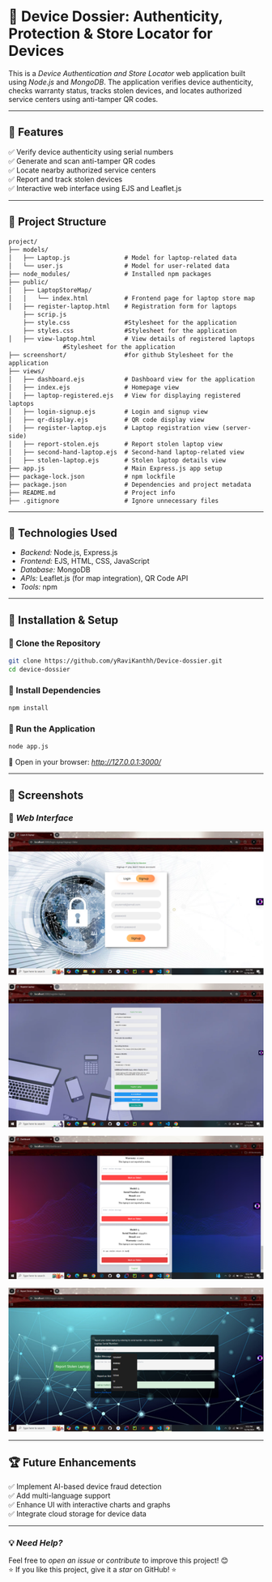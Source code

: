 # 📱 Device Dossier: Authenticity, Protection & Store Locator for Devices

This is a *Device Authentication and Store Locator* web application built using *Node.js* and *MongoDB*. The application verifies device authenticity, checks warranty status, tracks stolen devices, and locates authorized service centers using anti-tamper QR codes.

---

## 📌 Features

✅ Verify device authenticity using serial numbers  
✅ Generate and scan anti-tamper QR codes  
✅ Locate nearby authorized service centers  
✅ Report and track stolen devices  
✅ Interactive web interface using EJS and Leaflet.js  

---

## 📂 Project Structure

```
project/
├── models/
│   ├── Laptop.js               # Model for laptop-related data
│   └── user.js                 # Model for user-related data
├── node_modules/               # Installed npm packages
├── public/
│   ├── LaptopStoreMap/
│   │   └── index.html          # Frontend page for laptop store map
│   ├── register-laptop.html    # Registration form for laptops
    ├── scrip.js                 
    ├── style.css               #Stylesheet for the application
    ├── styles.css              #Stylesheet for the application
│   ├── view-laptop.html        # View details of registered laptops
               #Stylesheet for the application
├── screenshort/                #for github Stylesheet for the application
├── views/
│   ├── dashboard.ejs           # Dashboard view for the application
│   ├── index.ejs               # Homepage view
│   ├── laptop-registered.ejs   # View for displaying registered laptops
│   ├── login-signup.ejs        # Login and signup view
│   ├── qr-display.ejs          # QR code display view
│   ├── register-laptop.ejs     # Laptop registration view (server-side)
│   ├── report-stolen.ejs       # Report stolen laptop view
│   ├── second-hand-laptop.ejs  # Second-hand laptop-related view
│   ├── stolen-laptop.ejs       # Stolen laptop details view
├── app.js                      # Main Express.js app setup
├── package-lock.json           # npm lockfile
├── package.json                # Dependencies and project metadata
├── README.md                   # Project info
├── .gitignore                  # Ignore unnecessary files
```

---

## 🎯 Technologies Used

- *Backend:* Node.js, Express.js  
- *Frontend:* EJS, HTML, CSS, JavaScript  
- *Database:* MongoDB  
- *APIs:* Leaflet.js (for map integration), QR Code API  
- *Tools:* npm  

---

## 🔧 Installation & Setup

### 🔹 Clone the Repository
```bash
git clone https://github.com/yRaviKanthh/Device-dossier.git
cd device-dossier
```

### 🔹 Install Dependencies
```bash
npm install
```

### 🔹 Run the Application
```bash
node app.js
```

🔗 Open in your browser: *http://127.0.0.1:3000/*

---

## 📸 Screenshots

### 🔹 *Web Interface*
![Singup](https://raw.githubusercontent.com/yRaviKanthh/Device-dossier/7420f9ae0d9dff481a2efd82363b814f8c693f1f/screenshots/Singup.png)

![Laptopregistration](https://raw.githubusercontent.com/yRaviKanthh/Device-dossier/1b3ac7865c03fb517212cab7e4e590c247a5335d/screenshots/laptopregistration.png)

![Dashboard](https://raw.githubusercontent.com/yRaviKanthh/Device-dossier/0950a662782c22e6ed6afd2e476e91296e270477/screenshots/Dashboard.png)

![Report](https://raw.githubusercontent.com/yRaviKanthh/Device-dossier/0950a662782c22e6ed6afd2e476e91296e270477/screenshots/Report.png)

---

## 🏆 Future Enhancements  

✅ Implement AI-based device fraud detection  
✅ Add multi-language support  
✅ Enhance UI with interactive charts and graphs  
✅ Integrate cloud storage for device data  

---

### 💡 *Need Help?*  
Feel free to *open an issue* or *contribute* to improve this project! 😊  
⭐ If you like this project, give it a *star* on GitHub! ⭐

